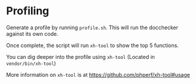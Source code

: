 # Profiling

Generate a profile by running `profile.sh`. This will run the docchecker against its own code.

Once complete, the script will run `xh-tool` to show the top 5 functions.

You can dig deeper into the profile using `xh-tool` (Located in `vendor/bin/xh-tool`)

More information on `xh-tool` is at https://github.com/phperf/xh-tool#usage
